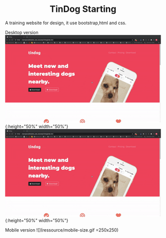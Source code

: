 <h1 align="center">TinDog Starting </h1>

A training website for design, it use bootstrap,html and css.

Desktop version
![](ressource/desktop.gif){:height="50%" width="50%"}
![test image size](ressource/desktop.gif){:height="50%" width="50%"}

Mobile version
![](ressource/mobile-size.gif =250x250)
